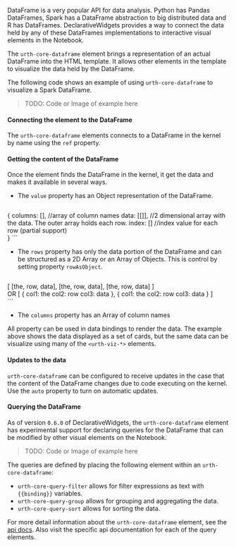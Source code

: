 DataFrame is a very popular API for data analysis. Python has Pandas DataFrames, Spark has a DataFrame abstraction to big distributed data and R has DataFrames. DeclarativeWidgets provides a way to connect the data held by any of these DataFrames implementations to interactive visual elements in the Notebook.

The `urth-core-dataframe` element brings a representation of an actual DataFrame into the HTML template. It allows other elements in the template to visualize the data held by the DataFrame.

The following code shows an example of using `urth-core-dataframe` to visualize a Spark DataFrame.

> TODO: Code or Image of example here

#### Connecting the element to the DataFrame

The `urth-core-dataframe` elements connects to a DataFrame in the kernel by name using the `ref` property. 

#### Getting the content of the DataFrame

Once the element finds the DataFrame in the kernel, it get the data and makes it available in several ways.

* The `value` property has an Object representation of the DataFrame.

	```javascript
{
   columns: [], //array of column names
   data: [[]], //2 dimensional array with the data. The outer array holds each row.
   index: [] //index value for each row (partial support)  
}
	```

* The `rows` property has only the data portion of the DataFrame and can be structured as a 2D Array or an Array of Objects. This is control by setting property `rowAsObject`.
  
	```javascript
[
	[the, row, data],
	[the, row, data],
	[the, row, data]
]  
OR
[
	{
		col1: the
		col2: row
		col3: data
	},
	{
		col1: the
		col2: row
		col3: data
	}
]  
	```

* The `columns` property has an Array of column names

All property can be used in data bindings to render the data. The example above shows the data displayed as a set of cards, but the same data can be visualize using many of the `<urth-viz-*>` elements.

#### Updates to the data

`urth-core-dataframe` can be configured to receive updates in the case that the content of the DataFrame changes due to code executing on the kernel. Use the `auto` property to turn on automatic updates.

#### Querying the DataFrame 

As of version `0.6.0` of DeclarativeWidgets, the `urth-core-dataframe` element has experimental support for declaring queries for the DataFrame that can be modified by other visual elements on the Notebook. 

> TODO: Code or Image of example here

The queries are defined by placing the following element within an `urth-core-dataframe`:

* `urth-core-query-filter` allows for filter expressions as text with `{{binding}}` variables.
* `urth-core-query-group` allows for grouping and aggregating the data.
* `urth-core-query-sort` allows for sorting the data.


For more detail information about the `urth-core-dataframe` element, see the [api docs](http://jupyter-incubator.github.io/declarativewidgets/docs.html). Also visit the specific api documentation for each of the query elements.